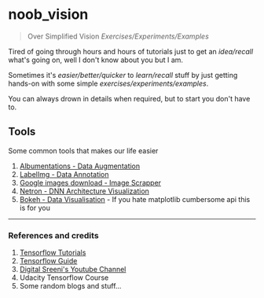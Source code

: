 # noob_vision

> Over Simplified Vision _Exercises/Experiments/Examples_

Tired of going through hours and hours of tutorials just to get an _idea/recall_ what's going on, well I don't know about you but I am.  

Sometimes it's _easier/better/quicker_ to _learn/recall_ stuff by just getting hands-on with some simple _exercises/experiments/examples_.

You can always drown in details when required, but to start you don't have to.

## Tools

Some common tools that makes our life easier

1. [Albumentations - Data Augmentation](https://github.com/albumentations-team/albumentations)
2. [LabelImg - Data Annotation](https://github.com/tzutalin/labelImg)
3. [Google images download - Image Scrapper](https://github.com/hardikvasa/google-images-download)
4. [Netron - DNN Architecture Visualization](https://github.com/lutzroeder/Netron)
5. [Bokeh - Data Visualisation](https://bokeh.org/) - If you hate matplotlib cumbersome api this is for you

---

### References and credits

1. [Tensorflow Tutorials](https://www.tensorflow.org/tutorials)
2. [Tensorflow Guide](https://www.tensorflow.org/guide)
3. [Digital Sreeni's Youtube Channel](https://www.youtube.com/channel/UC34rW-HtPJulxr5wp2Xa04w)
4. Udacity Tensorflow Course
5. Some random blogs and stuff...
